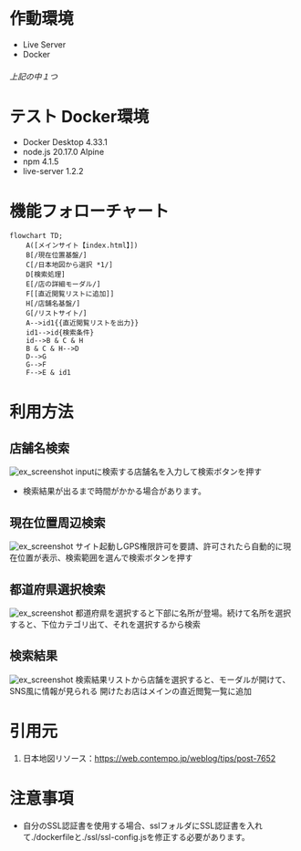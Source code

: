 # 作動環境
- Live Server
- Docker
###### 上記の中１つ

# テスト Docker環境
- Docker Desktop 4.33.1
- node.js 20.17.0 Alpine
- npm 4.1.5
- live-server 1.2.2

# 機能フォローチャート
```mermaid
flowchart TD;
    A([メインサイト【index.html】])
    B[/現在位置基盤/]
    C[/日本地図から選択 *1/]
    D[検索処理]
    E[/店の詳細モーダル/]
    F[[直近閲覧リストに追加]]
    H[/店舗名基盤/]
    G[/リストサイト/]
    A-->id1{{直近閲覧リストを出力}}
    id1-->id{検索条件}
    id-->B & C & H
    B & C & H-->D
    D-->G
    G-->F
    F-->E & id1
```

# 利用方法
## 店舗名検索
![ex_screenshot](./img/readme/sc01.png)
inputに検索する店舗名を入力して検索ボタンを押す
- 検索結果が出るまで時間がかかる場合があります。

## 現在位置周辺検索
![ex_screenshot](./img/readme/sc02.png)
サイト起動しGPS権限許可を要請、許可されたら自動的に現在位置が表示、検索範囲を選んで検索ボタンを押す

## 都道府県選択検索
![ex_screenshot](./img/readme/sc03.png)
都道府県を選択すると下部に名所が登場。続けて名所を選択すると、下位カテゴリ出て、それを選択するから検索

## 検索結果
![ex_screenshot](./img/readme/sc04.png)
検索結果リストから店舗を選択すると、モーダルが開けて、SNS風に情報が見られる
開けたお店はメインの直近閲覧一覧に追加


# 引用元
1. 日本地図リソース：https://web.contempo.jp/weblog/tips/post-7652

# 注意事項
- 自分のSSL認証書を使用する場合、sslフォルダにSSL認証書を入れて./dockerfileと./ssl/ssl-config.jsを修正する必要があります。
